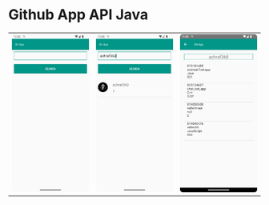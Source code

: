 

<h1>Github App API Java</h1>
<table>
    <tr>
        <td>
            <img src="/app/src/main/res/screenshots/screen1.png">
        </td>
        <td>
            <img src="/app/src/main/res/screenshots/screen4.png">
        </td>
        <td>
            <img src="/app/src/main/res/screenshots/screen5.png">
        </td>
    </tr>
</table>



